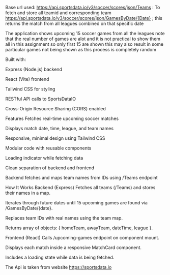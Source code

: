 Base url used:
https://api.sportsdata.io/v3/soccer/scores/json/Teams  : To fetch and store all teamid and corresponding team
https://api.sportsdata.io/v3/soccer/scores/json/GamesByDate/{Date} ; this returns the match from all leagues combined on that specific date 

The application shows upcoming 15 soccer games from all the leagues note that the real number of games are alot and it is not practical to 
show them all in this assignment so only first 15 are shown this may also result in some particular games not being shown as this process is completely random 

Built with:

 Express (Node.js) backend

 React (Vite) frontend

 Tailwind CSS for styling

 RESTful API calls to SportsDataIO

 Cross-Origin Resource Sharing (CORS) enabled



Features
Fetches real-time upcoming soccer matches

Displays match date, time, league, and team names

Responsive, minimal design using Tailwind CSS

Modular code with reusable components

Loading indicator while fetching data

Clean separation of backend and frontend

Backend fetches and maps team names from IDs using /Teams endpoint


How It Works
Backend (Express)
Fetches all teams (/Teams) and stores their names in a map.

Iterates through future dates until 15 upcoming games are found via /GamesByDate/{date}.

Replaces team IDs with real names using the team map.

Returns array of objects: { homeTeam, awayTeam, dateTime, league }.

Frontend (React)
Calls /upcoming-games endpoint on component mount.

Displays each match inside a responsive MatchCard component.

Includes a loading state while data is being fetched.



The Api is taken from website   https://sportsdata.io
